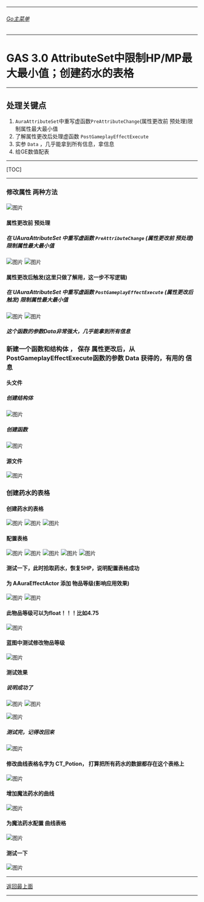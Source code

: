___________________________________________________________________________________________
###### [Go主菜单](../MainMenu.md)
___________________________________________________________________________________________

# GAS 3.0 AttributeSet中限制HP/MP最大最小值；创建药水的表格
___________________________________________________________________________________________
## 处理关键点
1. `AuraAttributeSet`中重写虚函数`PreAttributeChange`(属性更改前 预处理)限制属性最大最小值
2. 了解属性更改后处理虚函数 `PostGameplayEffectExecute`
3. 实参 `Data` ，几乎能拿到所有信息，拿信息
4. 给GE数值配表
___________________________________________________________________________________________

[TOC]

___________________________________________________________________________________________


### 修改属性 两种方法
  
####  
![图片](https://github.com/liyunlong618/LiYunLongKnowledgeLibrary/blob/main/UECPP/Models/GAS/GAS_2_Aura/DetailContent/Image/GAS_010/284403_302695.png?raw=true)
#### 属性更改前 预处理
##### 在 UAuraAttributeSet 中重写虚函数 `PreAttributeChange` (属性更改前 预处理) 限制属性最大最小值
![图片](https://github.com/liyunlong618/LiYunLongKnowledgeLibrary/blob/main/UECPP/Models/GAS/GAS_2_Aura/DetailContent/Image/GAS_010/474346_319493.png?raw=true)
![图片](https://github.com/liyunlong618/LiYunLongKnowledgeLibrary/blob/main/UECPP/Models/GAS/GAS_2_Aura/DetailContent/Image/GAS_010/863112_645119.png?raw=true)
#### 属性更改后触发(这里只做了解用，这一步不写逻辑)
##### 在 UAuraAttributeSet 中重写虚函数 `PostGameplayEffectExecute` (属性更改后触发) 限制属性最大最小值
![图片](https://github.com/liyunlong618/LiYunLongKnowledgeLibrary/blob/main/UECPP/Models/GAS/GAS_2_Aura/DetailContent/Image/GAS_010/741502_140490.png?raw=true)
![图片](https://github.com/liyunlong618/LiYunLongKnowledgeLibrary/blob/main/UECPP/Models/GAS/GAS_2_Aura/DetailContent/Image/GAS_010/211693_116915.png?raw=true)
##### 这个函数的参数Data非常强大，几乎能拿到所有信息
### 新建一个函数和结构体 ， 保存 属性更改后，从PostGameplayEffectExecute函数的参数 Data 获得的，有用的 信息
#### 头文件
##### 创建结构体
![图片](https://github.com/liyunlong618/LiYunLongKnowledgeLibrary/blob/main/UECPP/Models/GAS/GAS_2_Aura/DetailContent/Image/GAS_010/445639_730038.png?raw=true)
##### 创建函数
![图片](https://github.com/liyunlong618/LiYunLongKnowledgeLibrary/blob/main/UECPP/Models/GAS/GAS_2_Aura/DetailContent/Image/GAS_010/133213_37722.png?raw=true)
#### 源文件
![图片](https://github.com/liyunlong618/LiYunLongKnowledgeLibrary/blob/main/UECPP/Models/GAS/GAS_2_Aura/DetailContent/Image/GAS_010/197308_395917.png?raw=true)
### 创建药水的表格
#### 创建药水的表格
![图片](https://github.com/liyunlong618/LiYunLongKnowledgeLibrary/blob/main/UECPP/Models/GAS/GAS_2_Aura/DetailContent/Image/GAS_010/675532_693538.png?raw=true)
![图片](https://github.com/liyunlong618/LiYunLongKnowledgeLibrary/blob/main/UECPP/Models/GAS/GAS_2_Aura/DetailContent/Image/GAS_010/951247_679919.png?raw=true)
![图片](https://github.com/liyunlong618/LiYunLongKnowledgeLibrary/blob/main/UECPP/Models/GAS/GAS_2_Aura/DetailContent/Image/GAS_010/898439_988052.png?raw=true)
#### 配置表格
![图片](https://github.com/liyunlong618/LiYunLongKnowledgeLibrary/blob/main/UECPP/Models/GAS/GAS_2_Aura/DetailContent/Image/GAS_010/848706_669579.png?raw=true)
![图片](https://github.com/liyunlong618/LiYunLongKnowledgeLibrary/blob/main/UECPP/Models/GAS/GAS_2_Aura/DetailContent/Image/GAS_010/525573_392949.png?raw=true)
![图片](https://github.com/liyunlong618/LiYunLongKnowledgeLibrary/blob/main/UECPP/Models/GAS/GAS_2_Aura/DetailContent/Image/GAS_010/48716_3372.png?raw=true)
![图片](https://github.com/liyunlong618/LiYunLongKnowledgeLibrary/blob/main/UECPP/Models/GAS/GAS_2_Aura/DetailContent/Image/GAS_010/40835_41843.png?raw=true)
![图片](https://github.com/liyunlong618/LiYunLongKnowledgeLibrary/blob/main/UECPP/Models/GAS/GAS_2_Aura/DetailContent/Image/GAS_010/108094_130640.png?raw=true)
#### 测试一下，此时拾取药水，恢复5HP，说明配置表格成功
#### 为 AAuraEffectActor 添加 物品等级(影响应用效果)
![图片](https://github.com/liyunlong618/LiYunLongKnowledgeLibrary/blob/main/UECPP/Models/GAS/GAS_2_Aura/DetailContent/Image/GAS_010/214283_244082.png?raw=true)
![图片](https://github.com/liyunlong618/LiYunLongKnowledgeLibrary/blob/main/UECPP/Models/GAS/GAS_2_Aura/DetailContent/Image/GAS_010/105198_89587.png?raw=true)
#### 此物品等级可以为float！！！比如4.75 
![图片](https://github.com/liyunlong618/LiYunLongKnowledgeLibrary/blob/main/UECPP/Models/GAS/GAS_2_Aura/DetailContent/Image/GAS_010/252261_893626.png?raw=true)
#### 蓝图中测试修改物品等级
![图片](https://github.com/liyunlong618/LiYunLongKnowledgeLibrary/blob/main/UECPP/Models/GAS/GAS_2_Aura/DetailContent/Image/GAS_010/574359_584545.png?raw=true)
#### 测试效果
##### 说明成功了
 ![图片](https://github.com/liyunlong618/LiYunLongKnowledgeLibrary/blob/main/UECPP/Models/GAS/GAS_2_Aura/DetailContent/Image/GAS_010/201473_847215.png?raw=true) 
![图片](https://github.com/liyunlong618/LiYunLongKnowledgeLibrary/blob/main/UECPP/Models/GAS/GAS_2_Aura/DetailContent/Image/GAS_010/636771_229774.png?raw=true) 

 ![图片](https://github.com/liyunlong618/LiYunLongKnowledgeLibrary/blob/main/UECPP/Models/GAS/GAS_2_Aura/DetailContent/Image/GAS_010/286932_916063.png?raw=true)
##### 测试完，记得改回来
![图片](https://github.com/liyunlong618/LiYunLongKnowledgeLibrary/blob/main/UECPP/Models/GAS/GAS_2_Aura/DetailContent/Image/GAS_010/244522_360828.png?raw=true)
#### 修改曲线表格名字为 CT_Potion， 打算把所有药水的数据都存在这个表格上
![图片](https://github.com/liyunlong618/LiYunLongKnowledgeLibrary/blob/main/UECPP/Models/GAS/GAS_2_Aura/DetailContent/Image/GAS_010/916719_135802.png?raw=true)
#### 增加魔法药水的曲线
![图片](https://github.com/liyunlong618/LiYunLongKnowledgeLibrary/blob/main/UECPP/Models/GAS/GAS_2_Aura/DetailContent/Image/GAS_010/326861_868984.png?raw=true)
#### 为魔法药水配置 曲线表格
![图片](https://github.com/liyunlong618/LiYunLongKnowledgeLibrary/blob/main/UECPP/Models/GAS/GAS_2_Aura/DetailContent/Image/GAS_010/127554_921527.png?raw=true)
#### 测试一下
![图片](https://github.com/liyunlong618/LiYunLongKnowledgeLibrary/blob/main/UECPP/Models/GAS/GAS_2_Aura/DetailContent/Image/GAS_010/625234_335073.png?raw=true)

___________________________________________________________________________________________

[返回最上面](#Go主菜单)
___________________________________________________________________________________________